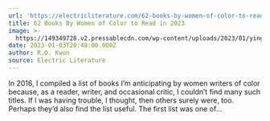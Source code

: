 ```yaml
---
url: 'https://electricliterature.com/62-books-by-women-of-color-to-read-in-2023/'
title: 62 Books By Women of Color to Read in 2023
image: >-
  https://149349728.v2.pressablecdn.com/wp-content/uploads/2023/01/ying-ge-Yo1cWJVKFY-unsplash-1.jpg
date: 2023-01-03T20:48:00.000Z
author: R.O. Kwon
source: Electric Literature
---
```


In 2016, I compiled a list of books I’m anticipating by women writers of color because, as a reader, writer, and occasional critic, I couldn’t find many such titles. If I was having trouble, I thought, then others surely were, too. Perhaps they’d also find the list useful. The first list was one of…
